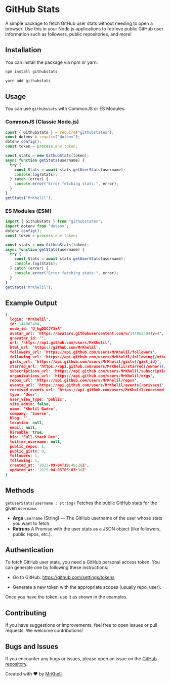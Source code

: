 # GitHub Stats

A simple package to fetch GitHub user stats without needing to open a browser. Use this in your Node.js applications to retrieve public GitHub user information such as followers, public repositories, and more!

## Installation

You can install the package via npm or yarn:

```bash
npm install githubstats
```

```bash
yarn add githubstats
```
## Usage
You can use `githubstats` with CommonJS or ES Modules.

### CommonJS (Classic Node.js)
```js
const { GithubStats } = require("githubstates");
const dotenv = require("dotenv");
dotenv.config();
const token = process.env.token;

const stats = new GithubStats(token);
async function getStats(username) {
  try {
    const Stats = await stats.getUserStats(username);
    console.log(Stats);
  } catch (error) {
    console.error("Error fetching stats:", error);
  }
}
getStats("MrKhelil");
```
### ES Modules (ESM)
```js
import { GithubStats } from "githubstates";
import dotenv from "dotenv";
dotenv.config();
const token = process.env.token;

const stats = new GithubStats(token);
async function getStats(username) {
  try {
    const Stats = await stats.getUserStats(username);
    console.log(Stats);
  } catch (error) {
    console.error("Error fetching stats:", error);
  }
}
getStats("MrKhelil");
```
## Example Output
```json
{
  login: 'MrKhelil',
  id: 144062404,
  node_id: 'U_kgDOCJY3xA',
  avatar_url: 'https://avatars.githubusercontent.com/u/144062404?v=4',
  gravatar_id: '',
  url: 'https://api.github.com/users/MrKhelil',
  html_url: 'https://github.com/MrKhelil',
  followers_url: 'https://api.github.com/users/MrKhelil/followers',
  following_url: 'https://api.github.com/users/MrKhelil/following{/other_user}',
  gists_url: 'https://api.github.com/users/MrKhelil/gists{/gist_id}',
  starred_url: 'https://api.github.com/users/MrKhelil/starred{/owner}{/repo}',
  subscriptions_url: 'https://api.github.com/users/MrKhelil/subscriptions',
  organizations_url: 'https://api.github.com/users/MrKhelil/orgs',
  repos_url: 'https://api.github.com/users/MrKhelil/repos',
  events_url: 'https://api.github.com/users/MrKhelil/events{/privacy}',
  received_events_url: 'https://api.github.com/users/MrKhelil/received_events',
  type: 'User',
  user_view_type: 'public',
  site_admin: false,
  name: 'Khelil Badro',
  company: 'Source',
  blog: '',
  location: null,
  email: null,
  hireable: true,
  bio: 'Full-Stack Dev',
  twitter_username: null,
  public_repos: 1,
  public_gists: 0,
  followers: 1,
  following: 1,
  created_at: '2023-09-04T19:49:26Z',
  updated_at: '2025-04-03T05:07:38Z'
}
```
## Methods
`getUserStats(username : string)` 
Fetches the public GitHub stats for the given `username`.
* **Args** `username` (String) — The GitHub username of the user whose stats you want to fetch.
* **Retruns** A Promise with the user stats as a JSON object (like followers, public repos, etc.).

## Authentication
To fetch GitHub user stats, you need a GitHub personal access token. You can generate one by following these instructions:

- Go to GitHub: https://github.com/settings/tokens

- Generate a new token with the appropriate scopes (usually repo, user).

Once you have the token, use it as shown in the examples.

## Contributing
If you have suggestions or improvements, feel free to open issues or pull requests. We welcome contributions!

## Bugs and Issues

If you encounter any bugs or issues, please open an issue on the [GitHub repository](https://github.com/MrKhelil/githubStates).


Created with ❤️ by [MrKhelil](https://github.com/MrKhelil/)